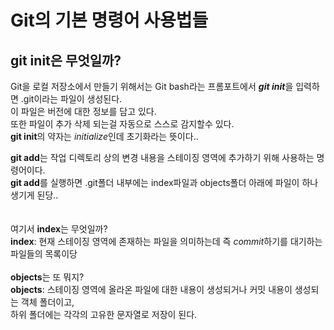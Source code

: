 Git의 기본 명령어 사용법들
 =====================
git init은 무엇일까?<br>
-------------
Git을 로컬 저장소에서 만들기 위해서는 Git bash라는 프롬포트에서 ***git init***을 입력하면 .git이라는 파일이 생성된다.<br>
이 파일은 버전에 대한 정보를 담고 있다.<br>
또한 파일이 추가 삭제 되는걸 자동으로 스스로 감지할수 있다.<br>
**git init**의 약자는 *initialize*인데 초기화라는 뜻이다..<br>

**git add**는 작업 디렉토리 상의 변경 내용을 스테이징 영역에 추가하기 위해 사용하는 명령어이다.<br>
**git add**를 실행하면 .git폴더 내부에는 index파일과 objects폴더 아래에 파일이 하나 생기게 된당..<br>
<br>
<br>
여기서 **index**는 무엇일까?<br>
**index**: 현재 스테이징 영역에 존재하는 파일을 의미하는데 즉 *commit*하기를 대기하는 파일들의 목록이당
<br>
<br>
**objects**는 또 뭐지?<br>
**objects**: 스테이징 영역에 올라온 파일에 대한 내용이 생성되거나 커밋 내용이 생성되는 객체 폴더이고,<br>
하위 폴더에는 각각의 고유한 문자열로 저장이 된다.
